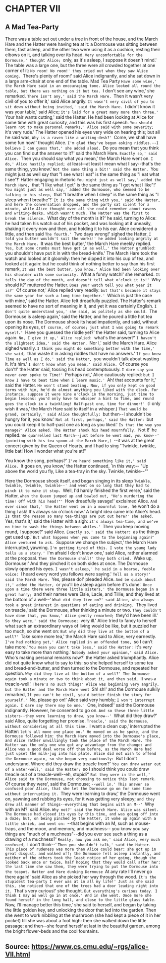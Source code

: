 # CHAPTER VII
## A Mad Tea-Party

There was a table set out under a tree in front of the house, and the March Hare and the Hatter were having tea at it: a Dormouse was sitting between them, fast asleep, and the other two were using it as a cushion, resting their elbows on it, and talking over its head. `Very uncomfortable for the Dormouse,' thought Alice; `only, as it's asleep, I suppose it doesn't mind.'
The table was a large one, but the three were all crowded together at one corner of it: `No room! No room!' they cried out when they saw Alice coming. `There's plenty of room!' said Alice indignantly, and she sat down in a large arm-chair at one end of the table.
Mad Tea Party
`Have some wine,' the March Hare said in an encouraging tone.
Alice looked all round the table, but there was nothing on it but tea. `I don't see any wine,' she remarked.
`There isn't any,' said the March Hare.
`Then it wasn't very civil of you to offer it,' said Alice angrily.
`It wasn't very civil of you to sit down without being invited,' said the March Hare.
`I didn't know it was your table,' said Alice; `it's laid for a great many more than three.'
`Your hair wants cutting,' said the Hatter. He had been looking at Alice for some time with great curiosity, and this was his first speech.
`You should learn not to make personal remarks,' Alice said with some severity; `it's very rude.'
The Hatter opened his eyes very wide on hearing this; but all he said was, `Why is a raven like a writing-desk?'
`Come, we shall have some fun now!' thought Alice. `I'm glad they've begun asking riddles.--I believe I can guess that,' she added aloud.
`Do you mean that you think you can find out the answer to it?' said the March Hare.
`Exactly so,' said Alice.
`Then you should say what you mean,' the March Hare went on.
`I do,' Alice hastily replied; `at least--at least I mean what I say--that's the same thing, you know.'
`Not the same thing a bit!' said the Hatter. `You might just as well say that "I see what I eat" is the same thing as "I eat what I see"!'
Hatter engaging in rhetoric
`You might just as well say,' added the March Hare, `that "I like what I get" is the same thing as "I get what I like"!'
`You might just as well say,' added the Dormouse, who seemed to be talking in his sleep, `that "I breathe when I sleep" is the same thing as "I sleep when I breathe"!'
`It is the same thing with you,' said the Hatter, and here the conversation dropped, and the party sat silent for a minute, while Alice thought over all she could remember about ravens and writing-desks, which wasn't much.
The Hatter was the first to break the silence. `What day of the month is it?' he said, turning to Alice: he had taken his watch out of his pocket, and was looking at it uneasily, shaking it every now and then, and holding it to his ear.
Alice considered a little, and then said `The fourth.'
`Two days wrong!' sighed the Hatter. `I told you butter wouldn't suit the works!' he added looking angrily at the March Hare.
`It was the best butter,' the March Hare meekly replied.
`Yes, but some crumbs must have got in as well,' the Hatter grumbled: `you shouldn't have put it in with the bread-knife.'
The March Hare took the watch and looked at it gloomily: then he dipped it into his cup of tea, and looked at it again: but he could think of nothing better to say than his first remark, `It was the best butter, you know.'
Alice had been looking over his shoulder with some curiosity. `What a funny watch!' she remarked. `It tells the day of the month, and doesn't tell what o'clock it is!'
`Why should it?' muttered the Hatter. `Does your watch tell you what year it is?'
`Of course not,' Alice replied very readily: `but that's because it stays the same year for such a long time together.'
`Which is just the case with mine,' said the Hatter.
Alice felt dreadfully puzzled. The Hatter's remark seemed to have no sort of meaning in it, and yet it was certainly English. `I don't quite understand you,' she said, as politely as she could.
`The Dormouse is asleep again,' said the Hatter, and he poured a little hot tea upon its nose.
The Dormouse shook its head impatiently, and said, without opening its eyes, `Of course, of course; just what I was going to remark myself.'
`Have you guessed the riddle yet?' the Hatter said, turning to Alice again.
`No, I give it up,' Alice replied: `what's the answer?'
`I haven't the slightest idea,' said the Hatter.
`Nor I,' said the March Hare.
Alice sighed wearily. `I think you might do something better with the time,' she said, `than waste it in asking riddles that have no answers.'
`If you knew Time as well as I do,' said the Hatter, `you wouldn't talk about wasting it. It's him.'
`I don't know what you mean,' said Alice.
`Of course you don't!' the Hatter said, tossing his head contemptuously. `I dare say you never even spoke to Time!'
`Perhaps not,' Alice cautiously replied: `but I know I have to beat time when I learn music.'
`Ah! that accounts for it,' said the Hatter. `He won't stand beating. Now, if you only kept on good terms with him, he'd do almost anything you liked with the clock. For instance, suppose it were nine o'clock in the morning, just time to begin lessons: you'd only have to whisper a hint to Time, and round goes the clock in a twinkling! Half-past one, time for dinner!'
(`I only wish it was,' the March Hare said to itself in a whisper.)
`That would be grand, certainly,' said Alice thoughtfully: `but then--I shouldn't be hungry for it, you know.'
`Not at first, perhaps,' said the Hatter: `but you could keep it to half-past one as long as you liked.'
`Is that the way you manage?' Alice asked.
The Hatter shook his head mournfully. `Not I!' he replied. `We quarrelled last March--just before he went mad, you know--' (pointing with his tea spoon at the March Hare,) `--it was at the great concert given by the Queen of Hearts, and I had to sing
           "Twinkle, twinkle, little bat!
            How I wonder what you're at!"

You know the song, perhaps?'
`I've heard something like it,' said Alice.
`It goes on, you know,' the Hatter continued, `in this way:--
           "Up above the world you fly,
            Like a tea-tray in the sky.
                    Twinkle, twinkle--"'

Here the Dormouse shook itself, and began singing in its sleep `Twinkle, twinkle, twinkle, twinkle--' and went on so long that they had to pinch it to make it stop.
`Well, I'd hardly finished the first verse,' said the Hatter, `when the Queen jumped up and bawled out, "He's murdering the time! Off with his head!"'
`How dreadfully savage!' exclaimed Alice.
`And ever since that,' the Hatter went on in a mournful tone, `he won't do a thing I ask! It's always six o'clock now.'
A bright idea came into Alice's head. `Is that the reason so many tea-things are put out here?' she asked.
`Yes, that's it,' said the Hatter with a sigh: `it's always tea-time, and we've no time to wash the things between whiles.'
`Then you keep moving round, I suppose?' said Alice.
`Exactly so,' said the Hatter: `as the things get used up.'
`But what happens when you come to the beginning again?' Alice ventured to ask.
`Suppose we change the subject,' the March Hare interrupted, yawning. `I'm getting tired of this. I vote the young lady tells us a story.'
`I'm afraid I don't know one,' said Alice, rather alarmed at the proposal.
`Then the Dormouse shall!' they both cried. `Wake up, Dormouse!' And they pinched it on both sides at once.
The Dormouse slowly opened his eyes. `I wasn't asleep,' he said in a hoarse, feeble voice: `I heard every word you fellows were saying.'
`Tell us a story!' said the March Hare.
`Yes, please do!' pleaded Alice.
`And be quick about it,' added the Hatter, `or you'll be asleep again before it's done.'
`Once upon a time there were three little sisters,' the Dormouse began in a great hurry; `and their names were Elsie, Lacie, and Tillie; and they lived at the bottom of a well--'
`What did they live on?' said Alice, who always took a great interest in questions of eating and drinking.
`They lived on treacle,' said the Dormouse, after thinking a minute or two.
`They couldn't have done that, you know,' Alice gently remarked; `they'd have been ill.'
`So they were,' said the Dormouse; `very ill.'
Alice tried to fancy to herself what such an extraordinary ways of living would be like, but it puzzled her too much, so she went on: `But why did they live at the bottom of a well?'
`Take some more tea,' the March Hare said to Alice, very earnestly.
`I've had nothing yet,' Alice replied in an offended tone, `so I can't take more.'
`You mean you can't take less,' said the Hatter: `it's very easy to take more than nothing.'
`Nobody asked your opinion,' said Alice.
`Who's making personal remarks now?' the Hatter asked triumphantly.
Alice did not quite know what to say to this: so she helped herself to some tea and bread-and-butter, and then turned to the Dormouse, and repeated her question. `Why did they live at the bottom of a well?'
The Dormouse again took a minute or two to think about it, and then said, `It was a treacle-well.'
`There's no such thing!' Alice was beginning very angrily, but the Hatter and the March Hare went `Sh! sh!' and the Dormouse sulkily remarked, `If you can't be civil, you'd better finish the story for yourself.'
`No, please go on!' Alice said very humbly; `I won't interrupt again. I dare say there may be one.'
`One, indeed!' said the Dormouse indignantly. However, he consented to go on. `And so these three little sisters--they were learning to draw, you know--'
`What did they draw?' said Alice, quite forgetting her promise.
`Treacle,' said the Dormouse, without considering at all this time.
`I want a clean cup,' interrupted the Hatter: `let's all move one place on.'
He moved on as he spoke, and the Dormouse followed him: the March Hare moved into the Dormouse's place, and Alice rather unwillingly took the place of the March Hare. The Hatter was the only one who got any advantage from the change: and Alice was a good deal worse off than before, as the March Hare had just upset the milk-jug into his plate.
Alice did not wish to offend the Dormouse again, so she began very cautiously: `But I don't understand. Where did they draw the treacle from?'
`You can draw water out of a water-well,' said the Hatter; `so I should think you could draw treacle out of a treacle-well--eh, stupid?'
`But they were in the well,' Alice said to the Dormouse, not choosing to notice this last remark.
`Of course they were', said the Dormouse; `--well in.'
This answer so confused poor Alice, that she let the Dormouse go on for some time without interrupting it.
`They were learning to draw,' the Dormouse went on, yawning and rubbing its eyes, for it was getting very sleepy; `and they drew all manner of things--everything that begins with an M--'
`Why with an M?' said Alice.
`Why not?' said the March Hare.
Alice was silent.
The Dormouse had closed its eyes by this time, and was going off into a doze; but, on being pinched by the Hatter, it woke up again with a little shriek, and went on: `--that begins with an M, such as mouse-traps, and the moon, and memory, and muchness-- you know you say things are "much of a muchness"--did you ever see such a thing as a drawing of a muchness?'
`Really, now you ask me,' said Alice, very much confused, `I don't think--'
`Then you shouldn't talk,' said the Hatter.
This piece of rudeness was more than Alice could bear: she got up in great disgust, and walked off; the Dormouse fell asleep instantly, and neither of the others took the least notice of her going, though she looked back once or twice, half hoping that they would call after her: the last time she saw them, they were trying to put the Dormouse into the teapot.
Hatter and Hare dunking Dormouse
`At any rate I'll never go there again!' said Alice as she picked her way through the wood. `It's the stupidest tea-party I ever was at in all my life!'
Just as she said this, she noticed that one of the trees had a door leading right into it. `That's very curious!' she thought. `But everything's curious today. I think I may as well go in at once.' And in she went.
Once more she found herself in the long hall, and close to the little glass table. `Now, I'll manage better this time,' she said to herself, and began by taking the little golden key, and unlocking the door that led into the garden. Then she went to work nibbling at the mushroom (she had kept a piece of it in her pocket) till she was about a foot high: then she walked down the little passage: and then--she found herself at last in the beautiful garden, among the bright flower-beds and the cool fountains.

## Source: https://www.cs.cmu.edu/~rgs/alice-VII.html

